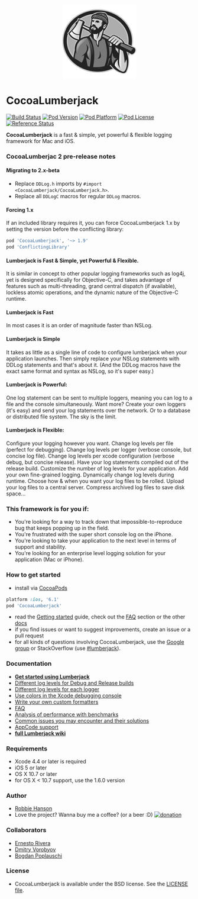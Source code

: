 <p align="center" >
  <img src="LumberjackLogo.png" title="Lumberjack logo" float=left>
</p>

CocoaLumberjack
===============
[![Build Status](http://img.shields.io/travis/CocoaLumberjack/CocoaLumberjack/master.svg?style=flat)](https://travis-ci.org/CocoaLumberjack/CocoaLumberjack)
[![Pod Version](http://img.shields.io/cocoapods/v/CocoaLumberjack.svg?style=flat)](http://cocoadocs.org/docsets/CocoaLumberjack/)
[![Pod Platform](http://img.shields.io/cocoapods/p/CocoaLumberjack.svg?style=flat)](http://cocoadocs.org/docsets/CocoaLumberjack/)
[![Pod License](http://img.shields.io/cocoapods/l/CocoaLumberjack.svg?style=flat)](http://opensource.org/licenses/BSD-3-Clause)
[![Reference Status](https://www.versioneye.com/objective-c/cocoalumberjack/reference_badge.svg?style=flat)](https://www.versioneye.com/objective-c/cocoalumberjack/references)

**CocoaLumberjack** is a fast & simple, yet powerful & flexible logging framework for Mac and iOS.

### CocoaLumberjac 2 pre-release notes

#### Migrating to 2.x-beta

* Replace `DDLog.h` imports by `#import <CocoaLumberjack/CocoaLumberjack.h>`.
* Replace all `DDLogC` macros for regular `DDLog` macros.

#### Forcing 1.x

If an included library requires it, you can force CocoaLumberjack 1.x by setting the version before the conflicting library:

```ruby
pod 'CocoaLumberjack', '~> 1.9'
pod 'ConflictingLibrary'
```

#### Lumberjack is Fast & Simple, yet Powerful & Flexible.

It is similar in concept to other popular logging frameworks such as log4j, yet is designed specifically for Objective-C, and takes advantage of features such as multi-threading, grand central dispatch (if available), lockless atomic operations, and the dynamic nature of the Objective-C runtime.

#### Lumberjack is Fast

In most cases it is an order of magnitude faster than NSLog.

#### Lumberjack is Simple

It takes as little as a single line of code to configure lumberjack when your application launches. Then simply replace your NSLog statements with DDLog statements and that's about it. (And the DDLog macros have the exact same format and syntax as NSLog, so it's super easy.)

#### Lumberjack is Powerful:

One log statement can be sent to multiple loggers, meaning you can log to a file and the console simultaneously. Want more? Create your own loggers (it's easy) and send your log statements over the network. Or to a database or distributed file system. The sky is the limit.

#### Lumberjack is Flexible:

Configure your logging however you want. Change log levels per file (perfect for debugging). Change log levels per logger (verbose console, but concise log file). Change log levels per xcode configuration (verbose debug, but concise release). Have your log statements compiled out of the release build. Customize the number of log levels for your application. Add your own fine-grained logging. Dynamically change log levels during runtime. Choose how & when you want your log files to be rolled. Upload your log files to a central server. Compress archived log files to save disk space...

### This framework is for you if:

-   You're looking for a way to track down that impossible-to-reproduce bug that keeps popping up in the field.
-   You're frustrated with the super short console log on the iPhone.
-   You're looking to take your application to the next level in terms of support and stability.
-   You're looking for an enterprise level logging solution for your application (Mac or iPhone).

### How to get started
- install via [CocoaPods](http://cocoapods.org)

```ruby
platform :ios, '6.1'
pod 'CocoaLumberjack'
```
- read the [Getting started](https://github.com/CocoaLumberjack/CocoaLumberjack/wiki/GettingStarted) guide, check out the [FAQ](https://github.com/CocoaLumberjack/CocoaLumberjack/wiki/FAQ) section or the other [docs](https://github.com/CocoaLumberjack/CocoaLumberjack/wiki)
- if you find issues or want to suggest improvements, create an issue or a pull request
- for all kinds of questions involving CocoaLumberjack, use the [Google group](http://groups.google.com/group/cocoalumberjack) or StackOverflow (use [#lumberjack](http://stackoverflow.com/questions/tagged/lumberjack)).

### Documentation

- **[Get started using Lumberjack](https://github.com/CocoaLumberjack/CocoaLumberjack/wiki/GettingStarted)**<br/>
- [Different log levels for Debug and Release builds](https://github.com/CocoaLumberjack/CocoaLumberjack/wiki/XcodeTricks)<br/>
- [Different log levels for each logger](https://github.com/CocoaLumberjack/CocoaLumberjack/wiki/PerLoggerLogLevels)<br/>
- [Use colors in the Xcode debugging console](https://github.com/CocoaLumberjack/CocoaLumberjack/wiki/XcodeColors)<br/>
- [Write your own custom formatters](https://github.com/CocoaLumberjack/CocoaLumberjack/wiki/CustomFormatters)<br/>
- [FAQ](https://github.com/CocoaLumberjack/CocoaLumberjack/wiki/FAQ)<br/>
- [Analysis of performance with benchmarks](https://github.com/CocoaLumberjack/CocoaLumberjack/wiki/Performance)<br/>
- [Common issues you may encounter and their solutions](https://github.com/CocoaLumberjack/CocoaLumberjack/wiki/ProblemSolution)<br/>
- [AppCode support](https://github.com/CocoaLumberjack/CocoaLumberjack/wiki/AppCode-support)
- **[full Lumberjack wiki](https://github.com/CocoaLumberjack/CocoaLumberjack/wiki)**<br/>

### Requirements 
- Xcode 4.4 or later is required
- iOS 5 or later
- OS X 10.7 or later
- for OS X < 10.7 support, use the 1.6.0 version

### Author
- [Robbie Hanson](https://github.com/robbiehanson)
- Love the project? Wanna buy me a coffee? (or a beer :D) [![donation](http://www.paypal.com/en_US/i/btn/btn_donate_SM.gif)](https://www.paypal.com/cgi-bin/webscr?cmd=_s-xclick&hosted_button_id=UZRA26JPJB3DA)

### Collaborators
- [Ernesto Rivera](https://github.com/rivera-ernesto)
- [Dmitry Vorobyov](https://github.com/dvor)
- [Bogdan Poplauschi](https://github.com/bpoplauschi)

### License
- CocoaLumberjack is available under the BSD license. See the [LICENSE file](https://github.com/CocoaLumberjack/CocoaLumberjack/blob/master/LICENSE.txt).
